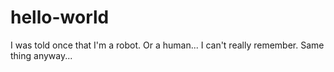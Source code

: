 # hello-world

I was told once that I'm a robot. Or a human... I can't really remember. Same thing anyway...
